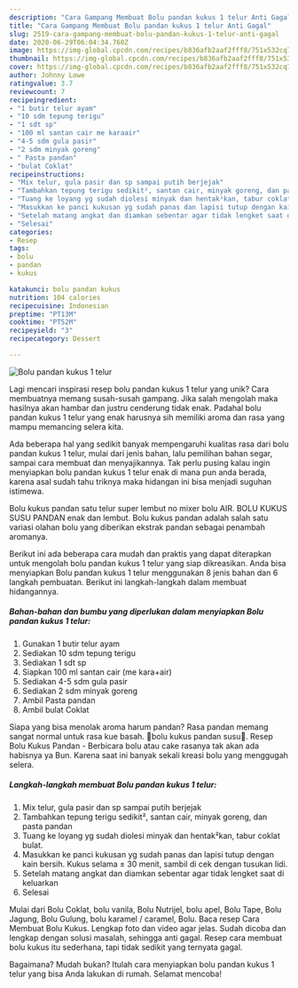 ```yaml
---
description: "Cara Gampang Membuat Bolu pandan kukus 1 telur Anti Gagal"
title: "Cara Gampang Membuat Bolu pandan kukus 1 telur Anti Gagal"
slug: 2519-cara-gampang-membuat-bolu-pandan-kukus-1-telur-anti-gagal
date: 2020-06-29T06:04:34.760Z
image: https://img-global.cpcdn.com/recipes/b836afb2aaf2fff8/751x532cq70/bolu-pandan-kukus-1-telur-foto-resep-utama.jpg
thumbnail: https://img-global.cpcdn.com/recipes/b836afb2aaf2fff8/751x532cq70/bolu-pandan-kukus-1-telur-foto-resep-utama.jpg
cover: https://img-global.cpcdn.com/recipes/b836afb2aaf2fff8/751x532cq70/bolu-pandan-kukus-1-telur-foto-resep-utama.jpg
author: Johnny Lowe
ratingvalue: 3.7
reviewcount: 7
recipeingredient:
- "1 butir telur ayam"
- "10 sdm tepung terigu"
- "1 sdt sp"
- "100 ml santan cair me karaair"
- "4-5 sdm gula pasir"
- "2 sdm minyak goreng"
- " Pasta pandan"
- "bulat Coklat"
recipeinstructions:
- "Mix telur, gula pasir dan sp sampai putih berjejak"
- "Tambahkan tepung terigu sedikit², santan cair, minyak goreng, dan pasta pandan"
- "Tuang ke loyang yg sudah diolesi minyak dan hentak²kan, tabur coklat bulat."
- "Masukkan ke panci kukusan yg sudah panas dan lapisi tutup dengan kain bersih. Kukus selama ± 30 menit, sambil di cek dengan tusukan lidi."
- "Setelah matang angkat dan diamkan sebentar agar tidak lengket saat di keluarkan"
- "Selesai"
categories:
- Resep
tags:
- bolu
- pandan
- kukus

katakunci: bolu pandan kukus 
nutrition: 104 calories
recipecuisine: Indonesian
preptime: "PT13M"
cooktime: "PT52M"
recipeyield: "3"
recipecategory: Dessert

---
```



![Bolu pandan kukus 1 telur](https://img-global.cpcdn.com/recipes/b836afb2aaf2fff8/751x532cq70/bolu-pandan-kukus-1-telur-foto-resep-utama.jpg)

Lagi mencari inspirasi resep bolu pandan kukus 1 telur yang unik? Cara membuatnya memang susah-susah gampang. Jika salah mengolah maka hasilnya akan hambar dan justru cenderung tidak enak. Padahal bolu pandan kukus 1 telur yang enak harusnya sih memiliki aroma dan rasa yang mampu memancing selera kita.

Ada beberapa hal yang sedikit banyak mempengaruhi kualitas rasa dari bolu pandan kukus 1 telur, mulai dari jenis bahan, lalu pemilihan bahan segar, sampai cara membuat dan menyajikannya. Tak perlu pusing kalau ingin menyiapkan bolu pandan kukus 1 telur enak di mana pun anda berada, karena asal sudah tahu triknya maka hidangan ini bisa menjadi suguhan istimewa.

Bolu kukus pandan satu telur super lembut no mixer bolu AIR. BOLU KUKUS SUSU PANDAN enak dan lembut. Bolu kukus pandan adalah salah satu variasi olahan bolu yang diberikan ekstrak pandan sebagai penambah aromanya.


Berikut ini ada beberapa cara mudah dan praktis yang dapat diterapkan untuk mengolah bolu pandan kukus 1 telur yang siap dikreasikan. Anda bisa menyiapkan Bolu pandan kukus 1 telur menggunakan 8 jenis bahan dan 6 langkah pembuatan. Berikut ini langkah-langkah dalam membuat hidangannya.

<!--inarticleads1-->

##### Bahan-bahan dan bumbu yang diperlukan dalam menyiapkan Bolu pandan kukus 1 telur:

1. Gunakan 1 butir telur ayam
1. Sediakan 10 sdm tepung terigu
1. Sediakan 1 sdt sp
1. Siapkan 100 ml santan cair (me kara+air)
1. Sediakan 4-5 sdm gula pasir
1. Sediakan 2 sdm minyak goreng
1. Ambil  Pasta pandan
1. Ambil bulat Coklat


Siapa yang bisa menolak aroma harum pandan? Rasa pandan memang sangat normal untuk rasa kue basah. 🍰bolu kukus pandan susu🍰. Resep Bolu Kukus Pandan - Berbicara bolu atau cake rasanya tak akan ada habisnya ya Bun. Karena saat ini banyak sekali kreasi bolu yang menggugah selera. 

<!--inarticleads2-->

##### Langkah-langkah membuat Bolu pandan kukus 1 telur:

1. Mix telur, gula pasir dan sp sampai putih berjejak
1. Tambahkan tepung terigu sedikit², santan cair, minyak goreng, dan pasta pandan
1. Tuang ke loyang yg sudah diolesi minyak dan hentak²kan, tabur coklat bulat.
1. Masukkan ke panci kukusan yg sudah panas dan lapisi tutup dengan kain bersih. Kukus selama ± 30 menit, sambil di cek dengan tusukan lidi.
1. Setelah matang angkat dan diamkan sebentar agar tidak lengket saat di keluarkan
1. Selesai


Mulai dari Bolu Coklat, bolu vanila, Bolu Nutrijel, bolu apel, Bolu Tape, Bolu Jagung, Bolu Gulung, bolu karamel / caramel, Bolu. Baca resep Cara Membuat Bolu Kukus. Lengkap foto dan video agar jelas. Sudah dicoba dan lengkap dengan solusi masalah, sehingga anti gagal. Resep cara membuat bolu kukus itu sederhana, tapi tidak sedikit yang ternyata gagal. 

Bagaimana? Mudah bukan? Itulah cara menyiapkan bolu pandan kukus 1 telur yang bisa Anda lakukan di rumah. Selamat mencoba!
